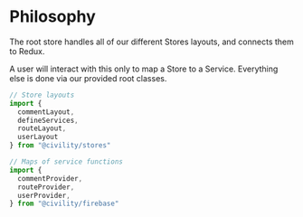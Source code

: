 Philosophy
==========
The root store handles all of our different Stores layouts, and connects them to Redux.

A user will interact with this only to map a Store to a Service. Everything else is done via our provided root classes.

```js
// Store layouts
import {
  commentLayout,
  defineServices,
  routeLayout,
  userLayout
} from "@civility/stores"

// Maps of service functions
import {
  commentProvider,
  routeProvider,
  userProvider,
} from "@civility/firebase"
```
